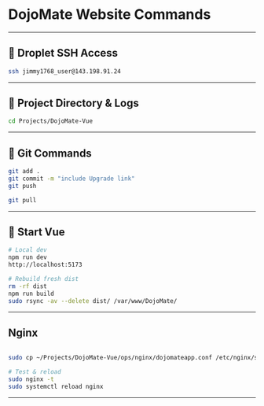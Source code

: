 # DojoMate Website Commands

---

## 🔐 Droplet SSH Access

```bash
ssh jimmy1768_user@143.198.91.24
```
---

## 📂 Project Directory & Logs

```bash
cd Projects/DojoMate-Vue
```

---

## 🔧 Git Commands

```bash
git add .
git commit -m "include Upgrade link"
git push

git pull
```

---

## 🚀 Start Vue

```bash
# Local dev
npm run dev
http://localhost:5173

# Rebuild fresh dist
rm -rf dist
npm run build
sudo rsync -av --delete dist/ /var/www/DojoMate/
```

---

## Nginx

```bash

sudo cp ~/Projects/DojoMate-Vue/ops/nginx/dojomateapp.conf /etc/nginx/sites-available/dojomateapp.conf

# Test & reload
sudo nginx -t
sudo systemctl reload nginx
```

---